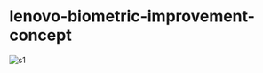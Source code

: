 # lenovo-biometric-improvement-concept

![s1](https://raw.githubusercontent.com/c4pt000/lenovo-biometric-improvement-concept/main/lenovo-improvement.png)
